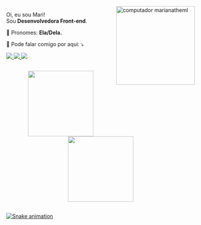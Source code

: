 <img src="https://i.imgur.com/RukwYtJ.png" width="210px" align="right" alt="computador marianatheml">

<p align="left"> 
  Oi, eu sou Mari! <br> Sou <strong>Desenvolvedora Front-end</strong>.
</p>
<p align="left">
  🦄 Pronomes: <strong>Ela/Dela.</strong>
</p>

<p align="left">
  💌 Pode falar comigo por aqui: ⤵️
</p>

<p align="left">
  <a href="https://www.instagram.com/marianatheml/" alt="Instagram">
    <img src="https://img.shields.io/badge/-Instagram-1c1424?style=for-the-badge&logo=Instagram&logoColor=FF79C6&link=https://www.instagram.com/marianatheml"/>
  </a>
  
  <a href="https://www.linkedin.com/in/marianatheml" alt="Linkedin">
    <img src="https://img.shields.io/badge/-Linkedin-1c1424?style=for-the-badge&logo=Linkedin&logoColor=FF79C6&link=https://www.linkedin.com/in/marianatheml"/>
  </a>
  
  <a href="mailto:marianatheml@gmail.com" alt="Email">
    <img src="https://img.shields.io/badge/-Gmail-1c1424?style=for-the-badge&logo=gmail&logoColor=FF79C6"/>
  </a>
</p>

##

<div align="center">
  <a href="https://github.com/marianatheml">
  <img height="175em" src="https://github-readme-stats.vercel.app/api/top-langs/?username=marianatheml&layout=compact&langs_count=7&theme=omni"/>
  <img height="175em" src="https://github-readme-stats.vercel.app/api?username=marianatheml&show_icons=true&theme=omni&include_all_commits=true&count_private=true"/>
</div>
  
##  
  
  ![Snake animation](https://github.com/marianatheml/marianatheml/blob/output/github-contribution-grid-snake.svg)
  

